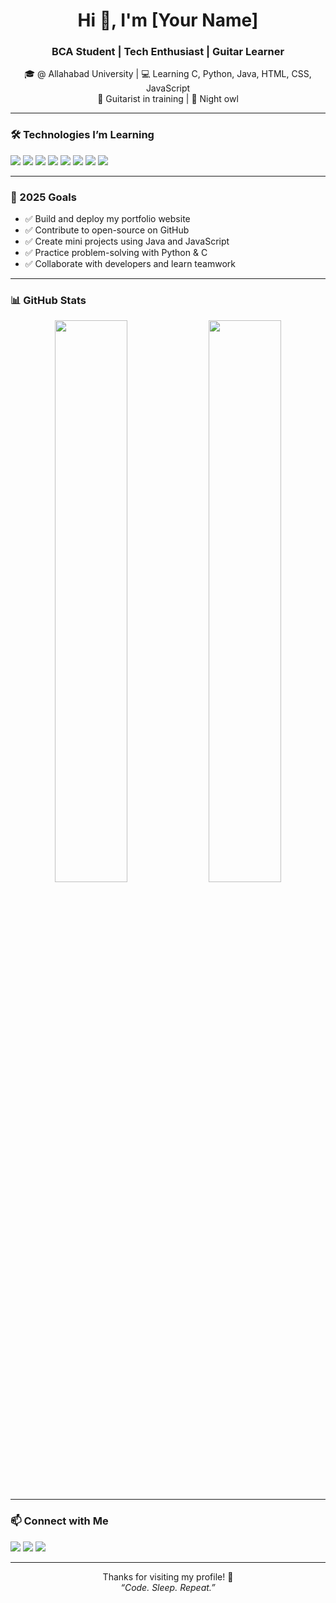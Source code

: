 <h1 align="center">Hi 👋, I'm [Your Name]</h1>
<h3 align="center">BCA Student | Tech Enthusiast | Guitar Learner</h3>

<p align="center">
  🎓 @ Allahabad University | 💻 Learning C, Python, Java, HTML, CSS, JavaScript <br>
  🎸 Guitarist in training | 🌙 Night owl <br>
</p>

---

### 🛠️ Technologies I’m Learning

<p align="left">
  <img src="https://img.shields.io/badge/C-00599C?style=for-the-badge&logo=c&logoColor=white" />
  <img src="https://img.shields.io/badge/Python-3776AB?style=for-the-badge&logo=python&logoColor=white" />
  <img src="https://img.shields.io/badge/Java-007396?style=for-the-badge&logo=java&logoColor=white" />
  <img src="https://img.shields.io/badge/HTML5-E34F26?style=for-the-badge&logo=html5&logoColor=white" />
  <img src="https://img.shields.io/badge/CSS3-1572B6?style=for-the-badge&logo=css3&logoColor=white" />
  <img src="https://img.shields.io/badge/JavaScript-F7DF1E?style=for-the-badge&logo=javascript&logoColor=black" />
  <img src="https://img.shields.io/badge/Git-F05032?style=for-the-badge&logo=git&logoColor=white" />
  <img src="https://img.shields.io/badge/GitHub-181717?style=for-the-badge&logo=github&logoColor=white" />
</p>

---

### 🎯 2025 Goals

- ✅ Build and deploy my portfolio website  
- ✅ Contribute to open-source on GitHub  
- ✅ Create mini projects using Java and JavaScript  
- ✅ Practice problem-solving with Python & C  
- ✅ Collaborate with developers and learn teamwork  

---

### 📊 GitHub Stats

<p align="center">
  <img src="https://github-readme-stats.vercel.app/api?username=yourusername&show_icons=true&theme=tokyonight" width="48%" />
  <img src="https://github-readme-streak-stats.herokuapp.com?user=yourusername&theme=tokyonight" width="48%" />
</p>

---

### 📫 Connect with Me

<p align="left">
  <a href="mailto:tripathidivyansh2182005@gmail.com"><img src="https://img.shields.io/badge/Gmail-D14836?style=for-the-badge&logo=gmail&logoColor=white" /></a>
  <a href="Might add later"><img src="https://img.shields.io/badge/LinkedIn-0A66C2?style=for-the-badge&logo=linkedin&logoColor=white" /></a>
  <a href="not available"><img src="https://img.shields.io/badge/Instagram-E4405F?style=for-the-badge&logo=instagram&logoColor=white" /></a>
</p>

---

<p align="center">
  Thanks for visiting my profile! 🌟<br/>
  <i>“Code. Sleep. Repeat.”</i>
</p>
